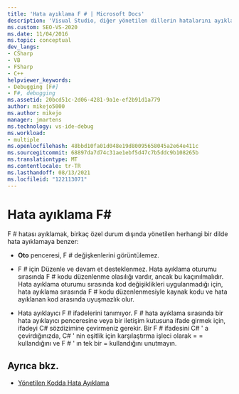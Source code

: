 ```yaml
---
title: 'Hata ayıklama F # | Microsoft Docs'
description: 'Visual Studio, diğer yönetilen dillerin hatalarını ayıklama ile karşılaştırıldığında, F # hatası ayıklama arasındaki farkların listesini gözden geçirin.'
ms.custom: SEO-VS-2020
ms.date: 11/04/2016
ms.topic: conceptual
dev_langs:
- CSharp
- VB
- FSharp
- C++
helpviewer_keywords:
- Debugging [F#]
- F#, debugging
ms.assetid: 20bcd51c-2d06-4281-9a1e-ef2b91d1a779
author: mikejo5000
ms.author: mikejo
manager: jmartens
ms.technology: vs-ide-debug
ms.workload:
- multiple
ms.openlocfilehash: 48bbd10fa01d048e19d80095658045a2e64e411c
ms.sourcegitcommit: 68897da7d74c31ae1ebf5d47c7b5ddc9b108265b
ms.translationtype: MT
ms.contentlocale: tr-TR
ms.lasthandoff: 08/13/2021
ms.locfileid: "122113071"
---
```

# <a name="debugging-f"></a>Hata ayıklama F\#
F # hatası ayıklamak, birkaç özel durum dışında yönetilen herhangi bir dilde hata ayıklamaya benzer:

- **Oto** penceresi, F # değişkenlerini görüntülemez.

- F # için Düzenle ve devam et desteklenmez. Hata ayıklama oturumu sırasında F # kodu düzenlenme olasılığı vardır, ancak bu kaçınılmalıdır. Hata ayıklama oturumu sırasında kod değişiklikleri uygulanmadığı için, hata ayıklama sırasında F # kodu düzenlenmesiyle kaynak kodu ve hata ayıklanan kod arasında uyuşmazlık olur.

- Hata ayıklayıcı F # ifadelerini tanımıyor. F # hata ayıklama sırasında bir hata ayıklayıcı penceresine veya bir iletişim kutusuna ifade girmek için, ifadeyi C# sözdizimine çevirmeniz gerekir. Bir F # ifadesini C# ' a çevirdığınızda, C# ' nin eşitlik için karşılaştırma işleci olarak = = kullandığını ve F # ' ın tek bir = kullandığını unutmayın.

## <a name="see-also"></a>Ayrıca bkz.
- [Yönetilen Kodda Hata Ayıklama](../debugger/debugging-managed-code.md)
